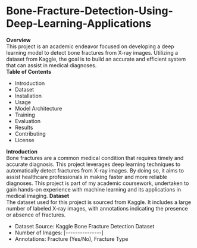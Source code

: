 # Bone-Fracture-Detection-Using-Deep-Learning-Applications
<b>Overview</b><br>
<pr>This project is an academic endeavor focused on developing a deep learning model to detect bone fractures from X-ray images. Utilizing a dataset from Kaggle, the goal is to build an accurate and efficient system that can assist in medical diagnoses.</pr><br>
<b>Table of Contents</b>
<ul>
  <li>Introduction</li>
  <li>Dataset</li>
  <li>Installation</li>
  <li>Usage</li>
  <li>Model Architecture</li>
  <li>Training</li>
  <li>Evaluation</li>
  <li>Results</li>
  <li>Contributing</li>
  <li>License</li>
</ul>
<b>Introduction</b><br>
<pr>Bone fractures are a common medical condition that requires timely and accurate diagnosis. This project leverages deep learning techniques to automatically detect fractures from X-ray images. By doing so, it aims to assist healthcare professionals in making faster and more reliable diagnoses.
This project is part of my academic coursework, undertaken to gain hands-on experience with machine learning and its applications in medical imaging.</pr>
<b>Dataset</b><br>
<pr>The dataset used for this project is sourced from Kaggle. It includes a large number of labeled X-ray images, with annotations indicating the presence or absence of fractures.</pr>
<ul>
  <li>Dataset Source: Kaggle Bone Fracture Detection Dataset</li>
  <li>Number of Images: [---------------]</li>
  <li>Annotations: Fracture (Yes/No), Fracture Type </li>
</ul>
